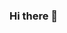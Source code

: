### Hi there 👋

<!--
**oscarlayton/oscarlayton** is a ✨ _special_ ✨ repository because its `README.md` (this file) appears on your GitHub profile.

Here are some ideas to get you started:

- 🌱 I’m currently learning Spark, Scala and Flash software development.
- 🤔 I’m looking for help with ...
- 💬 Ask me about: Statistical modeling, Math, Machine learning, Databases
- 📫 How to reach me: ojlaytong@unal.edu.co
- ⚡ Fun fact: The only impossible thing is what you don't try.
-->

